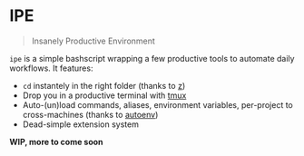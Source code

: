 # IPE

> Insanely Productive Environment

`ipe` is a simple bashscript wrapping a few productive tools to automate
daily workflows. It features:

- `cd` instantely in the right folder (thanks to [z][z])
- Drop you in a productive terminal with [tmux][tmux]
- Auto-(un)load commands, aliases, environment variables, per-project to
  cross-machines (thanks to [autoenv][autoenv])
- Dead-simple extension system

**WIP, more to come soon**



[z]: https://github.com/rupa/z
[tmux]: tmux
[autoenv]: autoenv
